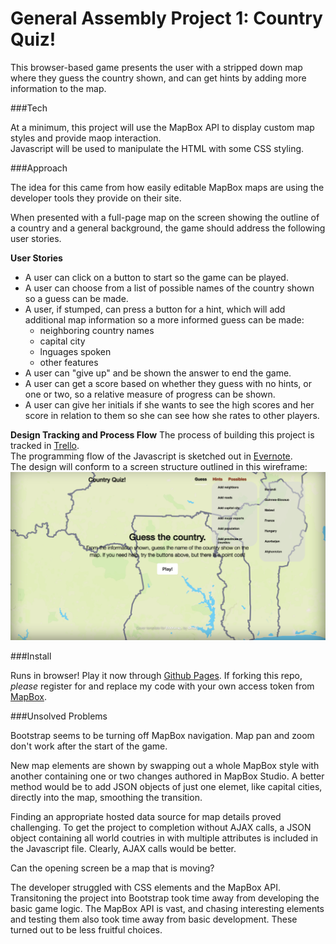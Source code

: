# General Assembly Project 1:  Country Quiz!

This browser-based game presents the user with a stripped down map where they guess the country shown, and can 
get hints by adding more information to the map.

###Tech

At a minimum, this project will use the MapBox API to display custom map styles and provide maop interaction.  
Javascript will be used to manipulate the HTML with some CSS styling.

###Approach

The idea for this came from how easily editable MapBox maps are using the developer tools they provide on their site.

When presented with a full-page map on the screen showing the outline of a country and a general background, the game should address the following user stories.

**User Stories**

- A user can click on a button to start so the game can be played.
- A user can choose from a list of possible names of the country shown so a guess can be made.
- A user, if stumped, can press a button for a hint, which will add additional map information so a more informed guess can be made:
	- neighboring country names
	- capital city
	- lnguages spoken
	- other features
- A user can "give up" and be shown the answer to end the game.
- A user can get a score based on whether they guess with no hints, or one or two, so a relative measure of progress can be shown.
- A user can give her initials if she wants to see the high scores and her score in relation to them so she can see how she rates to other players.

**Design Tracking and Process Flow**
The process of building this project is tracked in [Trello](https://trello.com/b/ovDydmcl/wdi29-project-one-quountry-quiz).  
The programming flow of the Javascript is sketched out in [Evernote](https://www.evernote.com/shard/s125/sh/7e51f285-20e0-4088-a398-33d678b2ba67/26bbc292172ac24c596f53d54d7e086a).  
The design will conform to a screen structure outlined in this wireframe:
![wireframe](https://github.com/mnorelli/project-1/blob/bootstrap/images/wireframe2.png)

###Install

Runs in browser!  Play it now through [Github Pages](https://mnorelli.github.io/project-1). 
If forking this repo, _please_ register for and replace my code with your own access token from [MapBox](https://www.mapbox.com/studio/account/tokens/).

###Unsolved Problems

Bootstrap seems to be turning off MapBox navigation.  Map pan and zoom don't work after the start of the game.

New map elements are shown by swapping out a whole MapBox style with another containing one or two changes authored in MapBox Studio.  A better method would be to add JSON objects of just one elemet, like capital cities, directly into the map, smoothing the transition.

Finding an appropriate hosted data source for map details proved challenging.  To get the project to completion without AJAX calls, a JSON object containing all world coutries in with multiple attributes is included in the Javascript file.  Clearly, AJAX calls would be better. 
 
Can the opening screen be a map that is moving?

The developer struggled with CSS elements and the MapBox API. Transitoning the project into Bootstrap took time away from developing the basic game logic.  The MapBox API is vast, and chasing interesting elements and testing them also took time away from basic development.  These turned out to be less fruitful choices.

